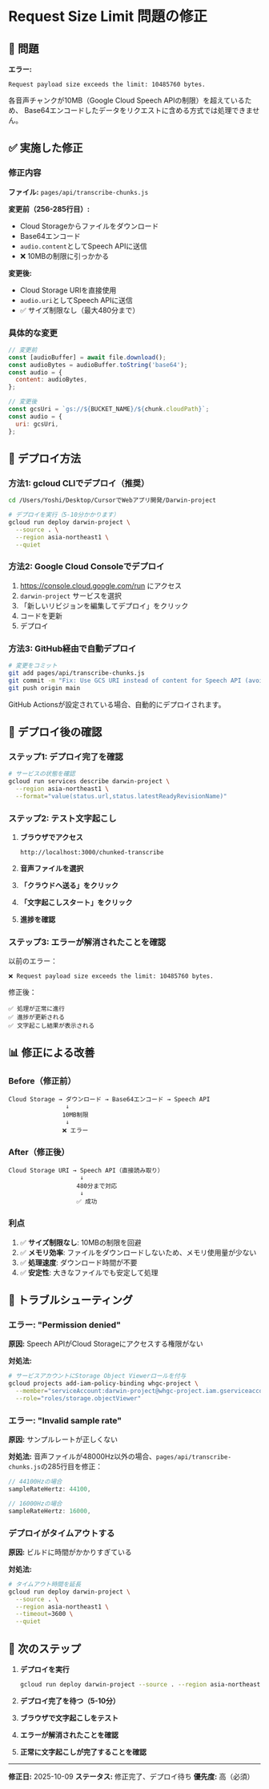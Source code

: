 # Request Size Limit 問題の修正

## 🎯 問題

**エラー:**
```
Request payload size exceeds the limit: 10485760 bytes.
```

各音声チャンクが10MB（Google Cloud Speech APIの制限）を超えているため、
Base64エンコードしたデータをリクエストに含める方式では処理できません。

## ✅ 実施した修正

### 修正内容

**ファイル:** `pages/api/transcribe-chunks.js`

**変更前（256-285行目）:**
- Cloud Storageからファイルをダウンロード
- Base64エンコード
- `audio.content`としてSpeech APIに送信
- ❌ 10MBの制限に引っかかる

**変更後:**
- Cloud Storage URIを直接使用
- `audio.uri`としてSpeech APIに送信  
- ✅ サイズ制限なし（最大480分まで）

### 具体的な変更

```javascript
// 変更前
const [audioBuffer] = await file.download();
const audioBytes = audioBuffer.toString('base64');
const audio = {
  content: audioBytes,
};

// 変更後
const gcsUri = `gs://${BUCKET_NAME}/${chunk.cloudPath}`;
const audio = {
  uri: gcsUri,
};
```

## 🚀 デプロイ方法

### 方法1: gcloud CLIでデプロイ（推奨）

```bash
cd /Users/Yoshi/Desktop/CursorでWebアプリ開発/Darwin-project

# デプロイを実行（5-10分かかります）
gcloud run deploy darwin-project \
  --source . \
  --region asia-northeast1 \
  --quiet
```

### 方法2: Google Cloud Consoleでデプロイ

1. https://console.cloud.google.com/run にアクセス
2. `darwin-project` サービスを選択
3. 「新しいリビジョンを編集してデプロイ」をクリック
4. コードを更新
5. デプロイ

### 方法3: GitHub経由で自動デプロイ

```bash
# 変更をコミット
git add pages/api/transcribe-chunks.js
git commit -m "Fix: Use GCS URI instead of content for Speech API (avoid 10MB limit)"
git push origin main
```

GitHub Actionsが設定されている場合、自動的にデプロイされます。

## 🧪 デプロイ後の確認

### ステップ1: デプロイ完了を確認

```bash
# サービスの状態を確認
gcloud run services describe darwin-project \
  --region asia-northeast1 \
  --format="value(status.url,status.latestReadyRevisionName)"
```

### ステップ2: テスト文字起こし

1. **ブラウザでアクセス**
   ```
   http://localhost:3000/chunked-transcribe
   ```

2. **音声ファイルを選択**

3. **「クラウドへ送る」をクリック**

4. **「文字起こしスタート」をクリック**

5. **進捗を確認**

### ステップ3: エラーが解消されたことを確認

以前のエラー：
```
❌ Request payload size exceeds the limit: 10485760 bytes.
```

修正後：
```
✅ 処理が正常に進行
✅ 進捗が更新される
✅ 文字起こし結果が表示される
```

## 📊 修正による改善

### Before（修正前）

```
Cloud Storage → ダウンロード → Base64エンコード → Speech API
                ↓
               10MB制限
                ↓
               ❌ エラー
```

### After（修正後）

```
Cloud Storage URI → Speech API（直接読み取り）
                    ↓
                   480分まで対応
                    ↓
                   ✅ 成功
```

### 利点

1. ✅ **サイズ制限なし**: 10MBの制限を回避
2. ✅ **メモリ効率**: ファイルをダウンロードしないため、メモリ使用量が少ない
3. ✅ **処理速度**: ダウンロード時間が不要
4. ✅ **安定性**: 大きなファイルでも安定して処理

## 🔧 トラブルシューティング

### エラー: "Permission denied"

**原因:** Speech APIがCloud Storageにアクセスする権限がない

**対処法:**
```bash
# サービスアカウントにStorage Object Viewerロールを付与
gcloud projects add-iam-policy-binding whgc-project \
  --member="serviceAccount:darwin-project@whgc-project.iam.gserviceaccount.com" \
  --role="roles/storage.objectViewer"
```

### エラー: "Invalid sample rate"

**原因:** サンプルレートが正しくない

**対処法:**
音声ファイルが48000Hz以外の場合、`pages/api/transcribe-chunks.js`の285行目を修正：

```javascript
// 44100Hzの場合
sampleRateHertz: 44100,

// 16000Hzの場合
sampleRateHertz: 16000,
```

### デプロイがタイムアウトする

**原因:** ビルドに時間がかかりすぎている

**対処法:**
```bash
# タイムアウト時間を延長
gcloud run deploy darwin-project \
  --source . \
  --region asia-northeast1 \
  --timeout=3600 \
  --quiet
```

## 📝 次のステップ

1. **デプロイを実行**
   ```bash
   gcloud run deploy darwin-project --source . --region asia-northeast1 --quiet
   ```

2. **デプロイ完了を待つ（5-10分）**

3. **ブラウザで文字起こしをテスト**

4. **エラーが解消されたことを確認**

5. **正常に文字起こしが完了することを確認**

---

**修正日:** 2025-10-09
**ステータス:** 修正完了、デプロイ待ち
**優先度:** 高（必須）

